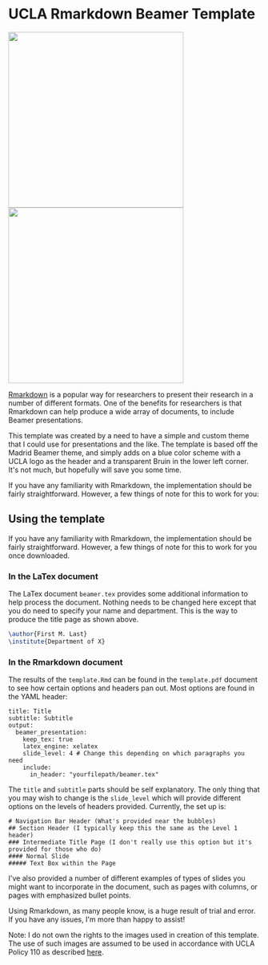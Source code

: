 # UCLA Rmarkdown Beamer Template

<p float="center">
  <img src="https://user-images.githubusercontent.com/34947559/100639492-16baa980-32ea-11eb-8144-337fbecbfefb.png" width="350" />
  <img src="https://user-images.githubusercontent.com/34947559/100639502-18846d00-32ea-11eb-8a98-fcb94deac850.png" width="350" /> 
</p>

[Rmarkdown](https://rmarkdown.rstudio.com/) is a popular way for researchers to present their research in a number of different formats. One of the benefits for researchers is that Rmarkdown can help produce a wide array of documents, to include Beamer presentations.

This template was created by a need to have a simple and custom theme that I could use for presentations and the like. The template is based off the Madrid Beamer theme, and simply adds on a blue color scheme with a UCLA logo as the header and a transparent Bruin in the lower left corner. It's not much, but hopefully will save you some time. 

If you have any familiarity with Rmarkdown, the implementation should be fairly straightforward. However, a few things of note for this to work for you:

## Using the template

If you have any familiarity with Rmarkdown, the implementation should be fairly straightforward. However, a few things of note for this to work for you once downloaded.


### In the LaTex document

The LaTex document `beamer.tex` provides some additional information to help process the document. Nothing needs to be changed here except that you do need to specify your name and department. This is the way to produce the title page as shown above.

```latex
\author{First M. Last}
\institute{Department of X}
```

### In the Rmarkdown document

The results of the `template.Rmd` can be found in the `template.pdf` document to see how certain options and headers pan out. Most options are found in the YAML header:

```
title: Title
subtitle: Subtitle
output:
  beamer_presentation:
    keep_tex: true
    latex_engine: xelatex
    slide_level: 4 # Change this depending on which paragraphs you need
    include:
      in_header: "yourfilepath/beamer.tex"
  ```

The `title` and `subtitle` parts should be self explanatory. The only thing that you may wish to change is the `slide_level` which will provide different options on the levels of headers provided. Currently, the set up is:

```
# Navigation Bar Header (What's provided near the bubbles)
## Section Header (I typically keep this the same as the Level 1 header)
### Intermediate Title Page (I don't really use this option but it's provided for those who do)
#### Normal Slide
##### Text Box within the Page
```

I've also provided a number of different examples of types of slides you might want to incorporate in the document, such as pages with columns, or pages with emphasized bullet points. 

Using Rmarkdown, as many people know, is a huge result of trial and error. If you have any issues, I'm more than happy to assist!



Note: I do not own the rights to the images used in creation of this template. The use of such images are assumed to be used in accordance with UCLA Policy 110 as described [here](https://www.adminvc.ucla.edu/marks/request/name-seal-marks/campus-unit).
